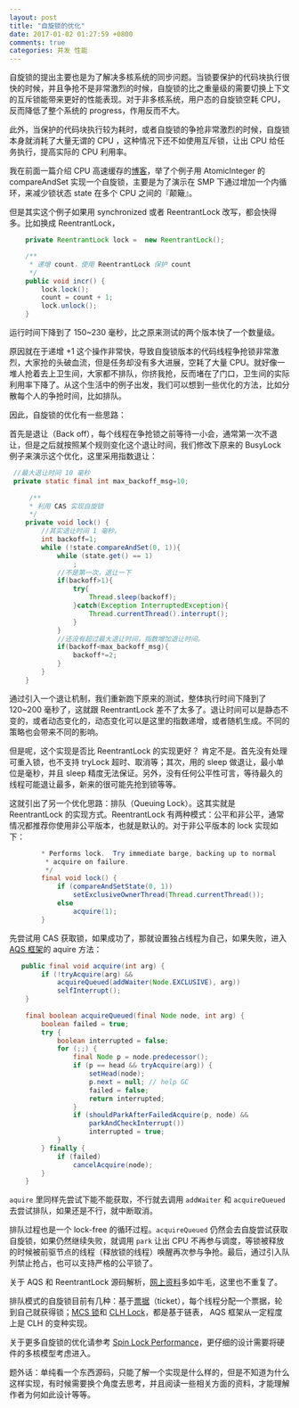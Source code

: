 ```yaml
---
layout: post
title: "自旋锁的优化"
date: 2017-01-02 01:27:59 +0800
comments: true
categories: 并发 性能
---
```


自旋锁的提出主要也是为了解决多核系统的同步问题。当锁要保护的代码块执行很快的时候，并且争抢不是非常激烈的时候，自旋锁的比之重量级的需要切换上下文的互斥锁能带来更好的性能表现。对于非多核系统，用户态的自旋锁空耗 CPU，反而降低了整个系统的 progress，作用反而不大。

此外，当保护的代码块执行较为耗时，或者自旋锁的争抢非常激烈的时候，自旋锁本身就消耗了大量无谓的 CPU ，这种情况下还不如使用互斥锁，让出 CPU 给任务执行，提高实际的 CPU 利用率。

我在前面一篇介绍 CPU 高速缓存的[博客](http://blog.fnil.net/blog/9e79a8ed3855334b76d924f796be47be/)，举了个例子用 AtomicInteger 的 compareAndSet 实现一个自旋锁，主要是为了演示在 SMP 下通过增加一个内循环，来减少锁状态 state 在多个 CPU 之间的『颠簸』。

但是其实这个例子如果用 synchronized 或者 ReentrantLock 改写，都会快得多。比如换成 ReentrantLock，

```java
    private ReentrantLock lock =  new ReentrantLock();

    /**
     * 递增 count，使用 ReentrantLock 保护 count
     */
    public void incr() {
        lock.lock();
        count = count + 1;
        lock.unlock();
    }

```

运行时间下降到了 150~230 毫秒，比之原来测试的两个版本快了一个数量级。

原因就在于递增 +1 这个操作非常快，导致自旋锁版本的代码线程争抢锁非常激烈，大家抢的头破血流，但是任务却没有多大进展，空耗了大量 CPU。就好像一堆人抢着去上卫生间，大家都不排队，你挤我抢，反而堵在了门口，卫生间的实际利用率下降了。从这个生活中的例子出发，我们可以想到一些优化的方法，比如分散每个人的争抢时间，比如排队。

因此，自旋锁的优化有一些思路：

首先是退让（Back off），每个线程在争抢锁之前等待一小会，通常第一次不退让，但是之后就按照某个规则变化这个退让时间，我们修改下原来的 BusyLock 例子来演示这个优化，这里采用指数退让：

```java
 //最大退让时间 10 毫秒
 private static final int max_backoff_msg=10;
 
     /**
     * 利用 CAS 实现自旋锁
     */
    private void lock() {
        //其实退让时间 1 毫秒。
        int backoff=1;
        while (!state.compareAndSet(0, 1)){
            while (state.get() == 1)
                ;
            //不是第一次，退让一下
            if(backoff>1){
                try{
                    Thread.sleep(backoff);
                }catch(Exception InterruptedException){
                    Thread.currentThread().interrupt();
                }
            }
            //还没有超过最大退让时间，指数增加退让时间。
            if(backoff<max_backoff_msg){
                backoff*=2;
            }
        }
    }
```

通过引入一个退让机制，我们重新跑下原来的测试，整体执行时间下降到了 120~200 毫秒了，这就跟 ReentrantLock 差不了太多了。退让时间可以是静态不变的，或者动态变化的，动态变化可以是这里的指数递增，或者随机生成。不同的策略也会带来不同的影响。

但是呢，这个实现是否比 ReentrantLock 的实现更好？ 肯定不是。首先没有处理可重入锁，也不支持 tryLock 超时、取消等；其次，用的 sleep 做退让，最小单位是毫秒，并且 sleep 精度无法保证。另外，没有任何公平性可言，等待最久的线程可能退让最多，新来的很可能先抢到锁等等。

这就引出了另一个优化思路：排队（Queuing Lock）。这其实就是 ReentrantLock 的实现方式。ReentrantLock 有两种模式：公平和非公平，通常情况都推荐你使用非公平版本，也就是默认的。对于非公平版本的 lock 实现如下：

```java
        * Performs lock.  Try immediate barge, backing up to normal
         * acquire on failure.
         */
        final void lock() {
            if (compareAndSetState(0, 1))
                setExclusiveOwnerThread(Thread.currentThread());
            else
                acquire(1);
        }
```

先尝试用 CAS 获取锁，如果成功了，那就设置独占线程为自己，如果失败，进入 [AQS 框架](http://docs.oracle.com/javase/8/docs/api/java/util/concurrent/locks/AbstractQueuedSynchronizer.html)的 aquire 方法：

```java
   public final void acquire(int arg) {
        if (!tryAcquire(arg) &&
            acquireQueued(addWaiter(Node.EXCLUSIVE), arg))
            selfInterrupt();
    }
    
    final boolean acquireQueued(final Node node, int arg) {
        boolean failed = true;
        try {
            boolean interrupted = false;
            for (;;) {
                final Node p = node.predecessor();
                if (p == head && tryAcquire(arg)) {
                    setHead(node);
                    p.next = null; // help GC
                    failed = false;
                    return interrupted;
                }
                if (shouldParkAfterFailedAcquire(p, node) &&
                    parkAndCheckInterrupt())
                    interrupted = true;
            }
        } finally {
            if (failed)
                cancelAcquire(node);
        }
    }
```

`aquire` 里同样先尝试下能不能获取，不行就去调用 `addWaiter` 和 `acquireQueued` 去尝试排队，如果还是不行，就中断取消。

排队过程也是一个 lock-free 的循环过程。`acquireQueued` 仍然会去自旋尝试获取自旋锁，如果仍然继续失败，就调用 `park` 让出 CPU 不再参与调度，等锁被释放的时候被前驱节点的线程（释放锁的线程）唤醒再次参与争抢。最后，通过引入队列禁止抢占，也可以支持严格的公平锁了。

关于 AQS 和 ReentrantLock 源码解析，[网上资料](http://www.infoq.com/cn/articles/jdk1.8-abstractqueuedsynchronizer)多如牛毛，这里也不重复了。

排队模式的自旋锁目前有几种：基于[票据](http://www.ibm.com/developerworks/cn/linux/l-cn-spinlock/index.html)（ticket），每个线程分配一个票据，轮到自己就获得锁；[MCS 锁](https://www.ibm.com/developerworks/cn/linux/l-cn-mcsspinlock/)和 [CLH Lock](http://www.programering.com/a/MjM5gTNwATE.html)，都是基于链表， AQS 框架从一定程度上是 CLH 的变种实现。

关于更多自旋锁的优化请参考 [Spin Lock Performance](http://web.cecs.pdx.edu/~walpole/class/cs533/winter2011/slides/8b.pdf)，更仔细的设计需要将硬件的多核模型考虑进入。

题外话：单纯看一个东西源码，只能了解一个实现是什么样的，但是不知道为什么这样实现，有时候需要换个角度去思考，并且阅读一些相关方面的资料，才能理解作者为何如此设计等等。








